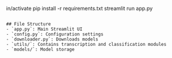 in/activate
pip install -r requirements.txt
streamlit run app.py
```

## File Structure
- `app.py`: Main Streamlit UI
- `config.py`: Configuration settings
- `downloader.py`: Downloads models
- `utils/`: Contains transcription and classification modules
- `models/`: Model storage